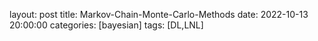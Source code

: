 layout: post
title: Markov-Chain-Monte-Carlo-Methods
date: 2022-10-13 20:00:00
categories: [bayesian]
tags: [DL,LNL]

